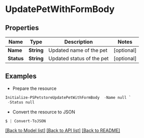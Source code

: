 # UpdatePetWithFormBody
## Properties

Name | Type | Description | Notes
------------ | ------------- | ------------- | -------------
**Name** | **String** | Updated name of the pet | [optional] 
**Status** | **String** | Updated status of the pet | [optional] 

## Examples

- Prepare the resource
```powershell
Initialize-PSPetstoreUpdatePetWithFormBody  -Name null `
 -Status null
```

- Convert the resource to JSON
```powershell
$ | Convert-ToJSON
```

[[Back to Model list]](../README.md#documentation-for-models) [[Back to API list]](../README.md#documentation-for-api-endpoints) [[Back to README]](../README.md)

